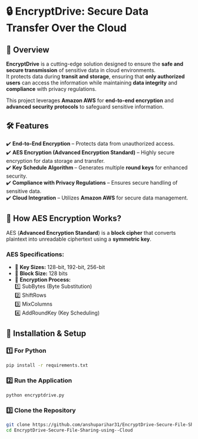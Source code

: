 # 🔒 EncryptDrive: Secure Data Transfer Over the Cloud  
## 🚀 Overview  
**EncryptDrive** is a cutting-edge solution designed to ensure the **safe and secure transmission** of sensitive data in cloud environments.  
It protects data during **transit and storage**, ensuring that **only authorized users** can access the information while maintaining **data integrity** and **compliance** with privacy regulations.  

This project leverages **Amazon AWS** for **end-to-end encryption** and **advanced security protocols** to safeguard sensitive information.

## 🛠️ Features  
✔️ **End-to-End Encryption** – Protects data from unauthorized access.  
✔️ **AES Encryption (Advanced Encryption Standard)** – Highly secure encryption for data storage and transfer.  
✔️ **Key Schedule Algorithm** – Generates multiple **round keys** for enhanced security.  
✔️ **Compliance with Privacy Regulations** – Ensures secure handling of sensitive data.  
✔️ **Cloud Integration** – Utilizes **Amazon AWS** for secure data management.  


## 🔑 How AES Encryption Works?  
AES (**Advanced Encryption Standard**) is a **block cipher** that converts plaintext into unreadable ciphertext using a **symmetric key**.  

### **AES Specifications:**  
- 🔹 **Key Sizes:** 128-bit, 192-bit, 256-bit  
- 🔹 **Block Size:** 128 bits  
- 🔹 **Encryption Process:**  
  1️⃣ SubBytes (Byte Substitution)  
  2️⃣ ShiftRows  
  3️⃣ MixColumns  
  4️⃣ AddRoundKey (Key Scheduling)  


## 📂 Installation & Setup  

### 1️⃣ For Python
```sh
pip install -r requirements.txt
```

### 2️⃣ Run the Application
```
python encryptdrive.py
```

### 3️⃣ Clone the Repository  
```sh
git clone https://github.com/anshuparihar31/EncryptDrive-Secure-File-Sharing-using--Cloud.git
cd EncryptDrive-Secure-File-Sharing-using--Cloud
```
